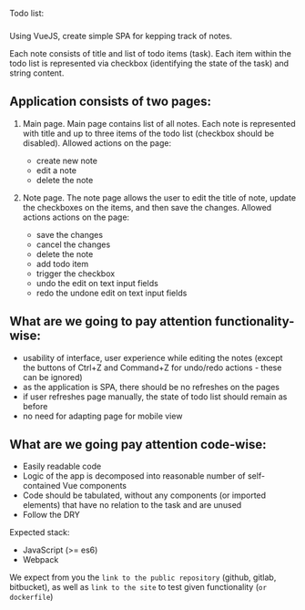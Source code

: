 Todo list:
###

Using VueJS, create simple SPA for kepping track of notes.

Each note consists of title and list of todo items (task). Each item within the todo list is represented via checkbox (identifying the state of the task) and string content.

Application consists of two pages:
---
1. Main page.
    Main page contains list of all notes. Each note is represented with title and up to three items of the todo list (checkbox should be disabled). Allowed actions on the page:
    -   create new note
    -   edit a note
    -   delete the note

2. Note page.
    The note page allows the user to edit the title of note, update the checkboxes on the items, and then save the changes. Allowed actions actions on the page:
    -   save the changes
    -   cancel the changes
    -   delete the note
    -   add todo item
    -   trigger the checkbox
    -   undo the edit on text input fields
    -   redo the undone edit on text input fields


What are we going to pay attention functionality-wise:
---
-   usability of interface, user experience while editing the notes (except the buttons of Ctrl+Z and Command+Z for undo/redo actions - these can be ignored)
-   as the application is SPA, there should be no refreshes on the pages
-   if user refreshes page manually, the state of todo list should remain as before
-   no need for adapting page for mobile view

What are we going pay attention code-wise:
---
-   Easily readable code
-   Logic of the app is decomposed into reasonable number of self-contained Vue components
-   Code should be tabulated, without any components (or imported elements) that have no relation to the task and are unused
-   Follow the DRY

Expected stack:
-   JavaScript (>= es6)
-   Webpack

We expect from you the `link to the public repository` (github, gitlab, bitbucket), as well as `link to the site` to test given functionality (`or dockerfile`)
